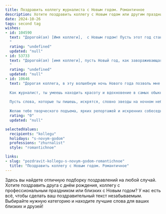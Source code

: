 ```yaml
---
title: Поздравить коллегу журналиста с Новым годом. Романтичное
description: Хотите поздравить коллегу с Новым годом или другим праздником? Наш ИИ создаст незабываемое поздравление, а вы обязательно выделитесь среди других.  
date: 2024-10-26
tags: second tag
wishes:
- id: 104590
  text: "Дорогой(ая) [Имя коллеги],  с Новым годом! Пусть этот год станет для тебя настоящей сказкой, полной ярких событий, вдохновения и, конечно же, прекрасных историй, достойных пера настоящего журналиста. Желаю тебе, чтобы  каждая строчка твоих будущих статей сияла светом истины и таланта,  а  сердце всегда оставалось открытым для чудес и тёплых чувств. Счастья, любви и  всего самого прекрасного!
  "
  rating: "undefined"
  updated: "null"
- id: 53733
  text: "Дорогой(ая) [имя коллеги], пусть Новый год, как завораживающая история, которую ты пишешь, будет полон ярких событий, вдохновения и неизведанных горизонтов. Пусть каждый день будет наполнен светом, радостью и любовью, словно страницы твоего самого прекрасного репортажа. С Новым годом!
  "
  rating: "undefined"
  updated: "null"
- id: 10646
  text: "Дорогая коллега, в эту волшебную ночь Нового года позволь мне выразить тебе самые теплые пожелания.
  
  Как журналист, ты умеешь находить красоту и вдохновение в самых обыкновенных вещах. Пусть же в наступающем году твой взгляд на мир будет всегда острым и проницательным. Дари людям истории, которые трогают до глубины души.
  
  Пусть слова, которые ты пишешь, искрятся, словно звезды на ночном небе. Пусть они освещают путь всем, кто ищет правду и вдохновение.
  
  Желаю тебе творческого подъема, ярких репортажей и искренних собеседников. Пусть в твоем сердце всегда горит огонь журналистского призвания, а каждый Новый год приносит с собой новые возможности и захватывающие приключения."
  rating: "0"
  updated: "null"

selectedValues:
  recipients: "kollegu"
  holidays: "s-novym-godom"
  professions: "zhurnalist"
  style: "romantichnoe"

links:
- slug: "pozdravit-kollegu-s-novym-godom-romantichnoe"
  title: "Поздравить коллегу с Новым годом. Романтичное"
---
```


Здесь вы найдете отличную подборку поздравлений на любой случай. 
Хотите поздравить друга с днём рождения, коллегу с профессиональным праздником или близких с Новым годом? У нас есть всё, чтобы сделать ваш поздравительный текст незабываемым. Выбирайте нужную категорию и находите лучшие слова для ваших близких и друзей!
